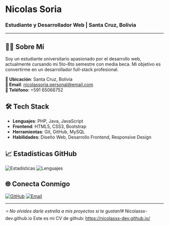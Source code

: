 # Nicolas Soria

### Estudiante y Desarrollador Web | Santa Cruz, Bolivia

---

## 👨‍💻 Sobre Mí

Soy un estudiante universitario apasionado por el desarrollo web, actualmente cursando mi 5to-6to semestre con media beca. Mi objetivo es convertirme en un desarrollador full-stack profesional.

**📍 Ubicación**: Santa Cruz, Bolivia  
**📧 Email**: nicolassoria.personal@email.com  
**📱 Teléfono**: +591 65066752

## 🛠️ Tech Stack

- **Lenguajes**: PHP, Java, JavaScript
- **Frontend**: HTML5, CSS3, Bootstrap
- **Herramientas**: Git, GitHub, MySQL
- **Habilidades**: Diseño Web, Desarrollo Frontend, Responsive Design

## 📈 Estadísticas GitHub

![Estadísticas](https://github-readme-stats.vercel.app/api?username=Nicolassx-dev&show_icons=true&theme=default)
![Lenguajes](https://github-readme-stats.vercel.app/api/top-langs/?username=Nicolassx-dev&layout=compact)

## 🌐 Conecta Conmigo

[![GitHub](https://img.shields.io/badge/GitHub-Nicolassx--dev-181717?style=flat&logo=github)](https://github.com/Nicolassx-dev)
[![Email](https://img.shields.io/badge/Email-nicolassoria.personal@email.com-D14836?style=flat&logo=gmail)](mailto:nicolassoria.personal@email.com)

---

*⭐ No olvides darle estrella a mis proyectos si te gustan!*# Nicolassx-dev.github.io
Este es mi CV de github: https://nicolassx-dev.github.io/

